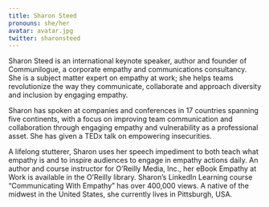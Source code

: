 ```yaml
---
title: Sharon Steed
pronouns: she/her
avatar: avatar.jpg
twitter: sharonsteed
---
```


Sharon Steed is an international keynote speaker, author and founder of Communilogue, a corporate empathy and communications consultancy. She is a subject matter expert on empathy at work; she helps teams revolutionize the way they communicate, collaborate and approach diversity and inclusion by engaging empathy.

Sharon has spoken at companies and conferences in 17 countries spanning five continents, with a focus on improving team communication and collaboration through engaging empathy and vulnerability as a professional asset. She has given a TEDx talk on empowering insecurities.

A lifelong stutterer, Sharon uses her speech impediment to both teach what empathy is and to inspire audiences to engage in empathy actions daily. An author and course instructor for O’Reilly Media, Inc., her eBook Empathy at Work is available in the O’Reilly library. Sharon’s LinkedIn Learning course “Communicating With Empathy” has over 400,000 views. A native of the midwest in the United States, she currently lives in Pittsburgh, USA.
